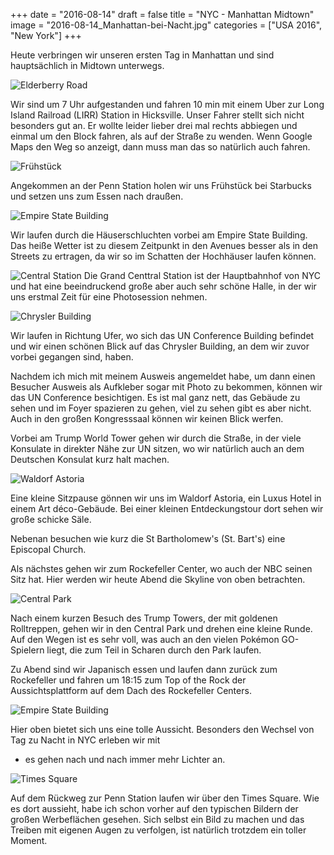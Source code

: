 +++
date = "2016-08-14"
draft = false
title = "NYC - Manhattan Midtown"
image = "2016-08-14_Manhattan-bei-Nacht.jpg"
categories = ["USA 2016", "New York"]
+++

Heute verbringen wir unseren ersten Tag in Manhattan und sind hauptsächlich in Midtown
unterwegs. 

![Elderberry Road](/images/2016-08-14_Elderberry-Road.jpg)

Wir sind um 7 Uhr aufgestanden und
fahren 10 min mit einem Uber zur 
Long Island Railroad (LIRR) Station in Hicksville.
Unser Fahrer stellt sich nicht besonders gut an. 
Er wollte leider lieber drei mal rechts abbiegen
und einmal um den Block fahren, 
als auf der Straße zu wenden. Wenn Google Maps
den Weg so anzeigt, dann muss man das so natürlich auch fahren.

![Frühstück](/images/2016-08-14_Breakfast.jpg)

Angekommen an der Penn Station holen wir uns
Frühstück bei
Starbucks
und setzen uns zum Essen nach draußen. 

![Empire State Building](/images/2016-08-14_Empire-State-Building.jpg)

Wir laufen durch die Häuserschluchten
vorbei am Empire State Building. 
Das heiße Wetter ist 
zu diesem Zeitpunkt in den Avenues 
besser als in den Streets zu ertragen, da
wir so im Schatten der Hochhäuser laufen können. 

![Central Station](/images/2016-08-14_Central-Station.jpg)
Die Grand Centtral Station ist der Hauptbahnhof
von NYC und hat eine beeindruckend große
aber auch sehr schöne Halle, in der wir uns
erstmal Zeit für eine Photosession nehmen. 

![Chrysler Building](/images/2016-08-14_Chrysler-Building.jpg)

Wir laufen in Richtung Ufer, wo sich das
UN Conference Building befindet und
wir einen schönen Blick auf das 
Chrysler Building, an dem wir zuvor vorbei 
gegangen sind, haben. 

Nachdem ich mich mit meinem Ausweis angemeldet habe,
um dann einen Besucher Ausweis als 
Aufkleber sogar mit Photo zu bekommen,
können wir das 
UN Conference besichtigen. 
Es ist mal ganz nett, das Gebäude zu sehen und
im Foyer spazieren zu gehen, viel zu sehen 
gibt es aber nicht. Auch in den
großen Kongresssaal können wir keinen Blick werfen. 

Vorbei am Trump World Tower gehen wir durch 
die Straße, in der viele Konsulate in direkter 
Nähe zur UN sitzen, wo wir natürlich auch an
dem Deutschen Konsulat kurz halt machen. 

![Waldorf Astoria](/images/2016-08-14_Waldorf-Astoria.jpg)

Eine kleine Sitzpause gönnen wir uns 
im Waldorf Astoria, ein
Luxus Hotel in einem Art déco-Gebäude.
Bei einer kleinen Entdeckungstour dort
sehen wir große schicke Säle. 

Nebenan besuchen wie kurz die 
St Bartholomew's (St. Bart's) 
eine Episcopal Church. 

Als nächstes gehen wir zum Rockefeller Center, 
wo auch der NBC seinen Sitz hat. 
Hier werden wir heute Abend die Skyline
von oben betrachten. 

![Central Park](/images/2016-08-14_Central-Park.jpg)

Nach einem kurzen Besuch des Trump Towers,
der mit goldenen Rolltreppen, gehen wir in den
Central Park und drehen eine kleine Runde. 
Auf den Wegen ist es sehr voll, was auch an
den vielen Pokémon GO-Spielern liegt, die 
zum Teil in Scharen durch den Park laufen. 

Zu Abend sind wir Japanisch essen und
laufen dann zurück zum Rockefeller und fahren
um 18:15 zum Top of the Rock der 
Aussichtsplattform auf dem Dach des Rockefeller Centers. 

![Empire State Building](/images/2016-08-14_Empire-von-Rockefeller.jpg)

Hier oben bietet sich uns eine tolle Aussicht. 
Besonders den Wechsel von Tag zu Nacht 
in NYC erleben wir mit 
- es gehen nach und nach immer mehr Lichter an. 

![Times Square](/images/2016-08-14_Times-Square.jpg)

Auf dem Rückweg zur Penn Station laufen
wir über den Times Square.
Wie es dort aussieht, habe ich schon vorher 
auf den typischen Bildern der großen 
Werbeflächen gesehen. 
Sich selbst ein Bild zu machen
und das Treiben mit eigenen Augen 
zu verfolgen, ist natürlich trotzdem ein toller Moment. 